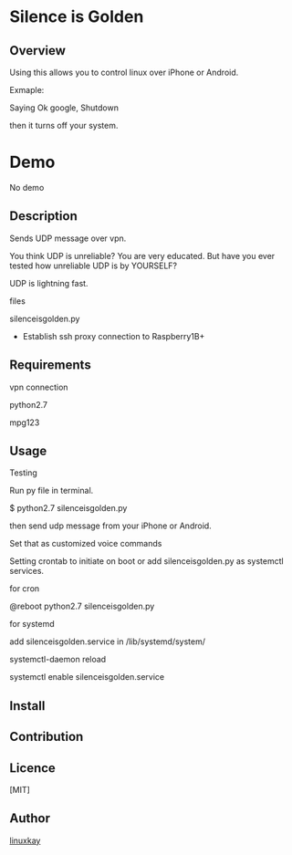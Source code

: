# Silence is Golden 
## Overview 
Using this allows you to control linux over iPhone or Android.

Exmaple:

 Saying Ok google, Shutdown 

then it turns off your system.  

# Demo
No demo

## Description

Sends UDP message over vpn.

You think UDP is unreliable? You are very educated. But have you ever tested how unreliable UDP is by YOURSELF?

UDP is lightning fast.


files

silenceisgolden.py

- Establish ssh proxy connection to Raspberry1B+ 


## Requirements
vpn connection

python2.7

mpg123

## Usage
Testing

Run py file in terminal.

$ python2.7 silenceisgolden.py

then send udp message from your iPhone or Android.

Set that as customized voice commands

Setting crontab to initiate on boot or add silenceisgolden.py as systemctl services.

for cron

@reboot python2.7 silenceisgolden.py

for systemd

add silenceisgolden.service in /lib/systemd/system/

systemctl-daemon reload

systemctl enable silenceisgolden.service

## Install


## Contribution

## Licence
[MIT]

## Author

[linuxkay](https://github.com/linuxkay)
